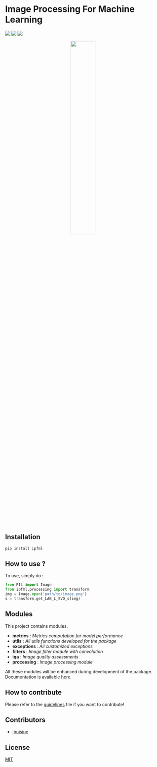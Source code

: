 Image Processing For Machine Learning
=====================================

![](https://img.shields.io/github/workflow/status/prise-3d/ipfml/build?style=flat-square) ![](https://img.shields.io/pypi/v/ipfml?style=flat-square) ![](https://img.shields.io/pypi/dm/ipfml?style=flat-square)

<p align="center">
    <img src="https://github.com/prise-3d/ipfml/blob/master/ipfml_logo.png" alt="" width="40%">
</p>

Installation
------------

```bash
pip install ipfml
```

How to use ?
------------

To use, simply do :

```python
from PIL import Image
from ipfml.processing import transform
img = Image.open('path/to/image.png')
s = transform.get_LAB_L_SVD_s(img)
```

Modules
-------

This project contains modules.

- **metrics** : *Metrics computation for model performance*
- **utils** : *All utils functions developed for the package*
- **exceptions** : *All customized exceptions*
- **filters** : *Image filter module with convolution*
- **iqa** : *Image quality assessments*
- **processing** : *Image processing module*

All these modules will be enhanced during development of the package. Documentation is available [here](https://prise-3d.github.io/ipfml/).

How to contribute
-----------------

Please refer to the [guidelines](CONTRIBUTING.md) file if you want to contribute!

## Contributors

* [jbuisine](https://github.com/jbuisine)

## License

[MIT](LICENSE)
